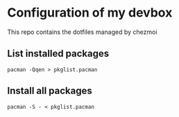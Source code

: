 # Configuration of my devbox

This repo contains the dotfiles managed by chezmoi

## List installed packages

```
pacman -Qqen > pkglist.pacman
```

## Install all packages


```
pacman -S - < pkglist.pacman
```
